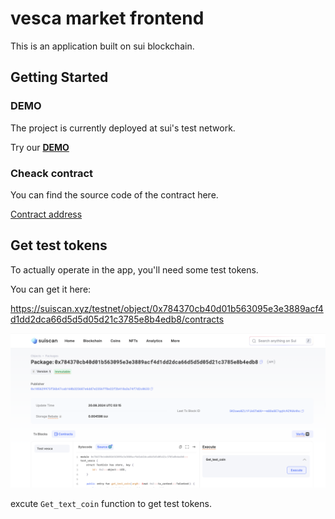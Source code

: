 # vesca market frontend

This is an application built on sui blockchain.

## Getting Started

### DEMO

The project is currently deployed at sui's test network.

Try our [**DEMO**](https://vesca-market.vercel.app/)

### Cheack contract

You can find the source code of the contract here.

[Contract address](https://github.com/web3CL/VeSCAMarket/)

## Get test tokens

To actually operate in the app, you'll need some test tokens.

You can get it here:

https://suiscan.xyz/testnet/object/0x784370cb40d01b563095e3e3889acf4d1dd2dca66d5d5d05d21c3785e8b4edb8/contracts

![alt text](/public/image.png)

excute `Get_text_coin` function to get test tokens.
